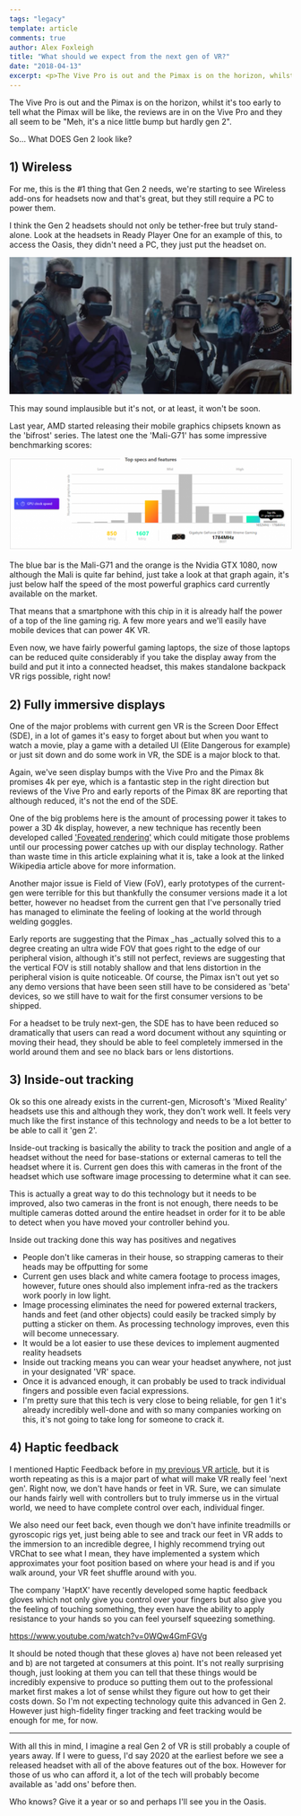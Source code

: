 ```yaml
---
tags: "legacy"
template: article 
comments: true 
author: Alex Foxleigh
title: "What should we expect from the next gen of VR?"
date: "2018-04-13"
excerpt: <p>The Vive Pro is out and the Pimax is on the horizon, whilst it's too early to tell what the Pimax will be like, the reviews are in on the Vive Pro and they all seem to be "Meh, it's a nice little bump but hardly gen 2". </p><p>So... What DOES Gen 2 look like?</p>
---
```


The Vive Pro is out and the Pimax is on the horizon, whilst it's too early to tell what the Pimax will be like, the reviews are in on the Vive Pro and they all seem to be "Meh, it's a nice little bump but hardly gen 2". 

So... What DOES Gen 2 look like?

## 1) Wireless

For me, this is the #1 thing that Gen 2 needs, we're starting to see Wireless add-ons for headsets now and that's great, but they still require a PC to power them.

I think the Gen 2 headsets should not only be tether-free but truly stand-alone. Look at the headsets in Ready Player One for an example of this, to access the Oasis, they didn't need a PC, they just put the headset on.

![Oasis users from Ready Player One standing in the street with their headsets on.](images/Ready-Player-One-Future-1-1024x496.jpg)

This may sound implausible but it's not, or at least, it won't be soon.

Last year, AMD started releasing their mobile graphics chipsets known as the 'bifrost' series. The latest one the 'Mali-G71' has some impressive benchmarking scores:

![Benchmark scores between Mali G71 and Nvidia GTX 1080](images/benchmark-1024x338.png "Graph taken from https://versus.com/en/arm-mali-g71-vs-nvidia-geforce-gtx-1080") 

The blue bar is the Mali-G71 and the orange is the Nvidia GTX 1080, now although the Mali is quite far behind, just take a look at that graph again, it's just below half the speed of the most powerful graphics card currently available on the market.

That means that a smartphone with this chip in it is already half the power of a top of the line gaming rig. A few more years and we'll easily have mobile devices that can power 4K VR.

Even now, we have fairly powerful gaming laptops, the size of those laptops can be reduced quite considerably if you take the display away from the build and put it into a connected headset, this makes standalone backpack VR rigs possible, right now!

## 2) Fully immersive displays

One of the major problems with current gen VR is the Screen Door Effect (SDE), in a lot of games it's easy to forget about but when you want to watch a movie, play a game with a detailed UI (Elite Dangerous for example) or just sit down and do some work in VR, the SDE is a major block to that.

Again, we've seen display bumps with the Vive Pro and the Pimax 8k promises 4k per eye, which is a fantastic step in the right direction but reviews of the Vive Pro and early reports of the Pimax 8K are reporting that although reduced, it's not the end of the SDE.

One of the big problems here is the amount of processing power it takes to power a 3D 4k display, however, a new technique has recently been developed called ['Foveated rendering'](https://www.wikiwand.com/en/Foveated_rendering) which could mitigate those problems until our processing power catches up with our display technology. Rather than waste time in this article explaining what it is, take a look at the linked Wikipedia article above for more information.

Another major issue is Field of View (FoV), early prototypes of the current-gen were terrible for this but thankfully the consumer versions made it a lot better, however no headset from the current gen that I've personally tried has managed to eliminate the feeling of looking at the world through welding goggles.

Early reports are suggesting that the Pimax _has _actually solved this to a degree creating an ultra wide FOV that goes right to the edge of our peripheral vision, although it's still not perfect, reviews are suggesting that the vertical FOV is still notably shallow and that lens distortion in the peripheral vision is quite noticeable. Of course, the Pimax isn't out yet so any demo versions that have been seen still have to be considered as 'beta' devices, so we still have to wait for the first consumer versions to be shipped.

For a headset to be truly next-gen, the SDE has to have been reduced so dramatically that users can read a word document without any squinting or moving their head, they should be able to feel completely immersed in the world around them and see no black bars or lens distortions.

## 3) Inside-out tracking

Ok so this one already exists in the current-gen, Microsoft's 'Mixed Reality' headsets use this and although they work, they don't work well. It feels very much like the first instance of this technology and needs to be a lot better to be able to call it 'gen 2'.

Inside-out tracking is basically the ability to track the position and angle of a headset without the need for base-stations or external cameras to tell the headset where it is. Current gen does this with cameras in the front of the headset which use software image processing to determine what it can see.

This is actually a great way to do this technology but it needs to be improved, also two cameras in the front is not enough, there needs to be multiple cameras dotted around the entire headset in order for it to be able to detect when you have moved your controller behind you.

Inside out tracking done this way has positives and negatives

- People don't like cameras in their house, so strapping cameras to their heads may be offputting for some
- Current gen uses black and white camera footage to process images, however, future ones should also implement infra-red as the trackers work poorly in low light.
- Image processing eliminates the need for powered external trackers, hands and feet (and other objects) could easily be tracked simply by putting a sticker on them. As processing technology improves, even this will become unnecessary.
- It would be a lot easier to use these devices to implement augmented reality headsets
- Inside out tracking means you can wear your headset anywhere, not just in your designated 'VR' space.
- Once it is advanced enough, it can probably be used to track individual fingers and possible even facial expressions.
- I'm pretty sure that this tech is very close to being reliable, for gen 1 it's already incredibly well-done and with so many companies working on this, it's not going to take long for someone to crack it.

## 4) Haptic feedback

I mentioned Haptic Feedback before in [my previous VR article](/technically-minded/the-future-of-vr/), but it is worth repeating as this is a major part of what will make VR really feel 'next gen'. Right now, we don't have hands or feet in VR. Sure, we can simulate our hands fairly well with controllers but to truly immerse us in the virtual world, we need to have complete control over each, individual finger.

We also need our feet back, even though we don't have infinite treadmills or gyroscopic rigs yet, just being able to see and track our feet in VR adds to the immersion to an incredible degree, I highly recommend trying out VRChat to see what I mean, they have implemented a system which approximates your foot position based on where your head is and if you walk around, your VR feet shuffle around with you.

The company 'HaptX' have recently developed some haptic feedback gloves which not only give you control over your fingers but also give you the feeling of touching something, they even have the ability to apply resistance to your hands so you can feel yourself squeezing something.

https://www.youtube.com/watch?v=0WQw4GmFGVg

It should be noted though that these gloves a) have not been released yet and b) are not targeted at consumers at this point. It's not really surprising though, just looking at them you can tell that these things would be incredibly expensive to produce so putting them out to the professional market first makes a lot of sense whilst they figure out how to get their costs down. So I'm not expecting technology quite this advanced in Gen 2. However just high-fidelity finger tracking and feet tracking would be enough for me, for now.

* * *

With all this in mind, I imagine a real Gen 2 of VR is still probably a couple of years away. If I were to guess, I'd say 2020 at the earliest before we see a released headset with all of the above features out of the box. However for those of us who can afford it, a lot of the tech will probably become available as 'add ons' before then.

Who knows? Give it a year or so and perhaps I'll see you in the Oasis.
